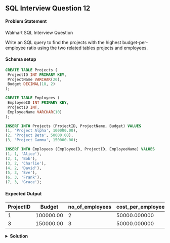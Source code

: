 ## SQL Interview Question 12

#### Problem Statement

<bold>Walmart SQL Interview Question</bold>

Write an SQL query to find the projects with the highest budget-per-employee ratio using the two related tables projects and employees.

#### Schema setup

```sql
CREATE TABLE Projects (
 ProjectID INT PRIMARY KEY,
 ProjectName VARCHAR(20),
 Budget DECIMAL(18, 2)
);

CREATE TABLE Employees (
 EmployeeID INT PRIMARY KEY,
 ProjectID INT,
 EmployeeName VARCHAR(10)
);

INSERT INTO Projects (ProjectID, ProjectName, Budget) VALUES
(1, 'Project Alpha', 100000.00),
(2, 'Project Beta', 50000.00),
(3, 'Project Gamma', 150000.00);

INSERT INTO Employees (EmployeeID, ProjectID, EmployeeName) VALUES
(1, 1, 'Alice'),
(2, 1, 'Bob'),
(3, 2, 'Charlie'),
(4, 2, 'David'),
(5, 3, 'Eve'),
(6, 3, 'Frank'),
(7, 3, 'Grace');
```

#### Expected Output

| ProjectID | Budget    | no_of_employees | cost_per_employee |
|-----------|-----------|-----------------|-------------------|
| 1         | 100000.00 | 2               | 50000.000000      |
| 3         | 150000.00 | 3               | 50000.000000      |

<details>
<summary><strong>Solution</strong></summary>

```sql
SELECT
    ProjectID,
    Budget,
    no_of_employees,
    cost_per_employee
FROM
(
 SELECT
    p.ProjectID,
    p.ProjectName,
    p.Budget,
    COUNT(e.EmployeeID) AS no_of_employees,
    p.Budget / COUNT(e.EmployeeID) AS cost_per_employee,
    DENSE_RANK() OVER(ORDER BY p.Budget / COUNT(e.EmployeeID) DESC) AS rnk
 FROM
    Employees e
 INNER JOIN
    Projects p
    ON e.ProjectID = p.ProjectID
 GROUP BY
    p.ProjectID,
    p.ProjectName,
    p.Budget
) subquery
WHERE rnk = 1;
```
</details>
